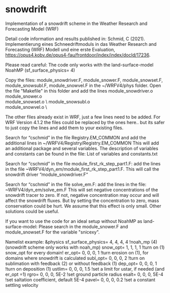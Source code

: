 # snowdrift
Implementation of a snowdrift scheme in the Weather Research and Forecasting Model (WRF)

Detail code information and results published in: Schmid, C (2021). Implementierung eines Schneedriftmoduls in das Weather Research and Forecasting (WRF) Modell und eine erste Evaluation, https://opus4.kobv.de/opus4-fau/frontdoor/index/index/docId/17236.

Please read careful:
The code only works with the land-surface-model NoahMP (sf_surface_physics= 4) 

Copy the files: module_snowdriver.F, module_snower.F, module_snowset.F, module_snowsubl.F, module_snowvel.F in the ~/WRFV4/phys folder. 
Open the file "Makefile" in this folder and add the lines 
module_snowdriver.o \
module_snower.o \
module_snowset.o \ 
module_snowsubl.o \
module_snowvel.o \


The other files already exist in WRF, just a few lines need to be added. 
For WRF Version 4.1.2 the files could be replaced by the ones here.. but its safer to just copy the lines and add them to your existing files.

Search for “cschmid” in the file Registry.EM_COMMON and add the additional lines in ~/WRFV4/Registry/Registry.EM_COMMON
This will add an additional package and several variables.
The description of variables and constants can be found in the file: List of variables and constants.txt

Search for “cschmid” in the file module_first_rk_step_part1.F: add the lines in the file ~WRFV4/dyn_em/module_first_rk_step_part1.F. 
This will call the snowdrift driver “module_snowdriver.F“

Search for “cschmid” in the file solve_em.F: add the lines in the file:
~WRFV4/dyn_em/solve_em.F
This will set negative concentrations of the snowdrift tracer to zero. If not, negative concentration may occur and will affect the snowdrift fluxes. But by setting the concentration to zero, mass conservation could be hurt. We assume that this effect is only small. Other solutions could be useful. 


If you want to use the code for an ideal setup without NoahMP as land-surface-model:
Please search in the module_snower.F and module_snowset.F for the variable "snicexy".


Namelist example:
&physics
sf_surface_physics= 4, 4, 4, 4 !noah_mp (4) (snowdrift scheme only works with noah_mp)
snow_opt= 1, 1, 1, 1 !turn on (1) snow_opt for every domain!
er_opt= 0, 0, 0, 1 !turn erosion on (1), for domains where snowdrift is calculated
subl_opt= 0, 0, 0, 2 !turn on sublimation with feedback (2) or without feedback (1)
dep_opt= 0, 0, 0, 1 !turn on deposition (1)
ustlim= 0, 0, 0, 1.5 !set a limit for ustar, if needed (and er_opt =1)
rgro= 0, 0, 0, 5E-2 !set ground particle radius
esalt= 0, 0, 0, 5E-4 !set saltation coefficient, default 5E-4
pavel= 0, 0, 0, 0.2 !set a constant settling velocity
